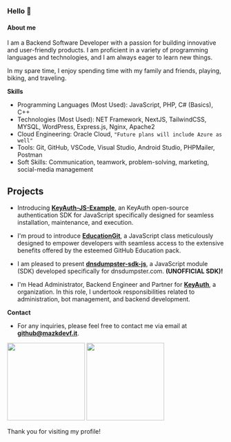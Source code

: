 ### Hello 👋


#### **About me**

I am a Backend Software Developer with a passion for building innovative and user-friendly products. I am proficient in a variety of programming languages and technologies, and I am always eager to learn new things.

In my spare time, I enjoy spending time with my family and friends, playing, biking, and traveling.

**Skills**

- Programming Languages (Most Used): JavaScript, PHP, C# (Basics), C++
- Technologies (Most Used): NET Framework, NextJS, TailwindCSS, MYSQL, WordPress, Express.js, Nginx, Apache2
- Cloud Engineering: Oracle Cloud, `"Future plans will include Azure as well"`
- Tools: Git, GitHub, VSCode, Visual Studio, Android Studio, PHPMailer, Postman
- Soft Skills: Communication, teamwork, problem-solving, marketing, social-media management

## Projects

* Introducing **[KeyAuth-JS-Example](https://github.com/mazkdevf/KeyAuth-JS-Example)**, an KeyAuth open-source authentication SDK for JavaScript specifically designed for seamless installation, maintenance, and execution. 

* I'm proud to introduce **[EducationGit](https://github.com/mazkdevf/EducationGit)**, a JavaScript class meticulously designed to empower developers with seamless access to the extensive benefits offered by the esteemed GitHub Education pack.

* I am pleased to present **[dnsdumpster-sdk-js](https://github.com/mazkdevf/dnsdumpster-sdk-js)**, a JavaScript module (SDK) developed specifically for dnsdumpster.com. **(UNOFFICIAL SDK)!**

* I'm Head Administrator, Backend Engineer and Partner for **[KeyAuth](https://github.com/KeyAuth)**, a organization. In this role, I undertook responsibilities related to administration, bot management, and backend development.

**Contact**
* For any inquiries, please feel free to contact me via email at **github@mazkdevf.it**.

<p>
  <img height="180em" src="https://github-readme-stats.vercel.app/api?username=mazkdevf&show_icons=true&hide_border=true&&count_private=true&include_all_commits=true&custom_title=mazkdevf%27s%20Github%20Statistics&theme=github_dark" />
  <img height="180em" src="https://github-readme-stats.vercel.app/api/top-langs/?username=mazkdevf&exclude_repo=KNN-Image-Classification&show_icons=true&hide_border=true&layout=compact&langs_count=8&theme=github_dark"/>
</p>

Thank you for visiting my profile!

